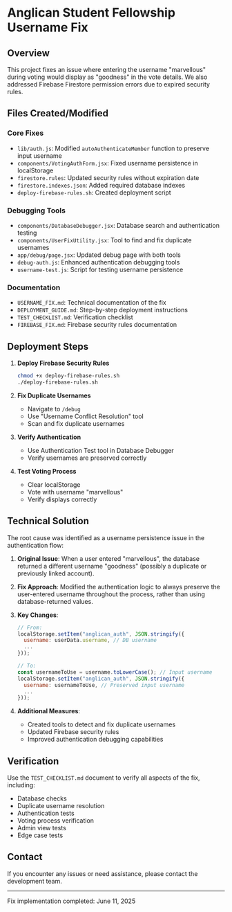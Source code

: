 # Anglican Student Fellowship Username Fix

## Overview

This project fixes an issue where entering the username "marvellous" during voting would display as "goodness" in the vote details. We also addressed Firebase Firestore permission errors due to expired security rules.

## Files Created/Modified

### Core Fixes

- `lib/auth.js`: Modified `autoAuthenticateMember` function to preserve input username
- `components/VotingAuthForm.jsx`: Fixed username persistence in localStorage
- `firestore.rules`: Updated security rules without expiration date
- `firestore.indexes.json`: Added required database indexes
- `deploy-firebase-rules.sh`: Created deployment script

### Debugging Tools

- `components/DatabaseDebugger.jsx`: Database search and authentication testing
- `components/UserFixUtility.jsx`: Tool to find and fix duplicate usernames
- `app/debug/page.jsx`: Updated debug page with both tools
- `debug-auth.js`: Enhanced authentication debugging tools
- `username-test.js`: Script for testing username persistence

### Documentation

- `USERNAME_FIX.md`: Technical documentation of the fix
- `DEPLOYMENT_GUIDE.md`: Step-by-step deployment instructions
- `TEST_CHECKLIST.md`: Verification checklist
- `FIREBASE_FIX.md`: Firebase security rules documentation

## Deployment Steps

1. **Deploy Firebase Security Rules**

   ```bash
   chmod +x deploy-firebase-rules.sh
   ./deploy-firebase-rules.sh
   ```

2. **Fix Duplicate Usernames**

   - Navigate to `/debug`
   - Use "Username Conflict Resolution" tool
   - Scan and fix duplicate usernames

3. **Verify Authentication**

   - Use Authentication Test tool in Database Debugger
   - Verify usernames are preserved correctly

4. **Test Voting Process**
   - Clear localStorage
   - Vote with username "marvellous"
   - Verify displays correctly

## Technical Solution

The root cause was identified as a username persistence issue in the authentication flow:

1. **Original Issue**: When a user entered "marvellous", the database returned a different username "goodness" (possibly a duplicate or previously linked account).

2. **Fix Approach**: Modified the authentication logic to always preserve the user-entered username throughout the process, rather than using database-returned values.

3. **Key Changes**:

   ```jsx
   // From:
   localStorage.setItem("anglican_auth", JSON.stringify({
     username: userData.username, // DB username
     ...
   }));

   // To:
   const usernameToUse = username.toLowerCase(); // Input username
   localStorage.setItem("anglican_auth", JSON.stringify({
     username: usernameToUse, // Preserved input username
     ...
   }));
   ```

4. **Additional Measures**:
   - Created tools to detect and fix duplicate usernames
   - Updated Firebase security rules
   - Improved authentication debugging capabilities

## Verification

Use the `TEST_CHECKLIST.md` document to verify all aspects of the fix, including:

- Database checks
- Duplicate username resolution
- Authentication tests
- Voting process verification
- Admin view tests
- Edge case tests

## Contact

If you encounter any issues or need assistance, please contact the development team.

---

Fix implementation completed: June 11, 2025
